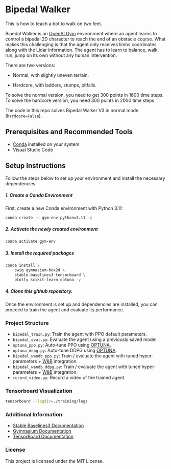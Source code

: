 # Bipedal Walker

This is how to teach a bot to walk on two feet.

Bipedal Walker is an [OpenAI Gym](https://gymnasium.farama.org/environments/box2d/bipedal_walker/) environment where an agent learns to control a bipedal 2D character to reach the end of an obstacle course. What makes this challenging is that the agent only receives limbs coordinates along with the Lidar information. The agent has to learn to balance, walk, run, jump on its own without any human intervention.

There are two versions:

- Normal, with slightly uneven terrain.

- Hardcore, with ladders, stumps, pitfalls.

To solve the normal version, you need to get 300 points in 1600 time steps. To solve the hardcore version, you need 300 points in 2000 time steps.

The code in this repo solves Bipedal Walker V3 in normal mode (`hardcore=False`).

## Prerequisites and Recommended Tools

- [Conda](https://conda.io/projects/conda/en/latest/user-guide/install/index.html) installed on your system
- Visual Studio Code

## Setup Instructions

Follow the steps below to set up your environment and install the necessary dependencies.

##### 1. Create a Conda Environment

First, create a new Conda environment with Python 3.11:

```sh
conda create -n gym-env python=3.11 -y
```

##### 2.  Activate the newly created environment
```sh
conda activate gym-env
```

##### 3.  Install the required packages
```sh
conda install \
    swig gymnasium-box2d \
    stable-baselines3 tensorboard \
    plotly scikit-learn optuna -y
```

##### 4. Clone this github repository.

Once the environment is set up and dependencies are installed, you can proceed to train the agent and evaluate its performance.

### Project Structure
- `bipedal_train.py`: Train the agent with PPO default parameters.
- `bipedal_eval.py`: Evaluate the agent using a previously saved model.
- `optuna_ppo.py`: Auto-tune PPO using [OPTUNA](https://optuna.org/).
- `optuna_ddpg.py`: Auto-tune DDPG using [OPTUNA](https://optuna.org/).
- `bipedal_wandb_ppo.py`: Train / evaluate the agent with tuned hyper-parameters + [W&B](https://wandb.ai/) integration.
- `bipedal_wandb_ddpg.py`: Train / evaluate the agent with tuned hyper-parameters + [W&B](https://wandb.ai/) integration.
- `record_video.py`: Record a video of the trained agent.




### Tensorboard Visualization

```sh
tensorboard --logdir=./training/logs
```

### Additional Information
- [Stable Baselines3 Documentation](https://stable-baselines3.readthedocs.io/en/master/)
- [Gymnasium Documentation](https://gymnasium.farama.org/)
- [TensorBoard Documentation](https://www.tensorflow.org/tensorboard/get_started)

### License

This project is licensed under the MIT License.